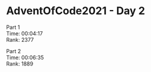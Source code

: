 # AdventOfCode2021 - Day 2

Part 1  
Time: 00:04:17  
Rank: 2377  

Part 2  
Time: 00:06:35  
Rank: 1889  

